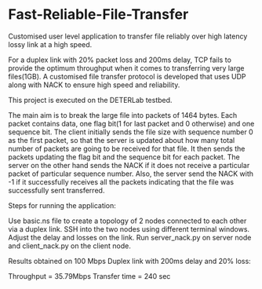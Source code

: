 # Fast-Reliable-File-Transfer
Customised user level application to transfer file reliably over high latency lossy link at a high speed.

For a duplex link with 20% packet loss and 200ms delay, TCP fails to provide the optimum throughput when it comes to transferring very large files(1GB). 
A customised file transfer protocol is developed that uses UDP along with NACK to ensure high speed and reliability.

This project is executed on the DETERLab testbed.

The main aim is to break the large file into packets of 1464 bytes. Each packet contains data, one flag bit(1 for last packet and 0 otherwise) and one sequence bit. The client initially sends the file size with sequence number 0 as the first packet, so that the server is updated about how many total number of packets are going to be received for that file. It then sends the packets updating the flag bit and the sequence bit for each packet. The server on the other hand sends the NACK if it does not receive a particular packet of particular sequence number. Also, the server send the NACK with -1 if it successfully receives all the packets indicating that the file was successfully sent transferred.

Steps for running the application:

Use basic.ns file to create a topology of 2 nodes connected to each other via a duplex link.
SSH into the two nodes using different terminal windows.
Adjust the delay and losses on the link.
Run server_nack.py on server node and client_nack.py on the client node.

Results obtained on 100 Mbps Duplex link with 200ms delay and 20% loss:

Throughput = 35.79Mbps
Transfer time = 240 sec
